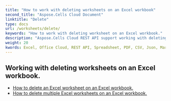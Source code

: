 ```yaml
---
title: "How to work with deleting worksheets on an Excel workbook"
second_title: "Aspose.Cells Cloud Document"
linktitle: "Delete"
type: docs
url: /worksheets/delete/
keywords: "How to work with deleting worksheet on an Excel workbook."
description: "Aspose.Cells Cloud REST API support working with deleting worksheets on an Excel workbook. SDK support kinds of development languages. They include Android, C#, Go, Java, NodeJS, Perl, PHP, Python, Ruby, and swift."
weight: 20
kwords: Excel, Office Cloud, REST API, Spreadsheet, PDF, CSV, Json, Markdown, How to work with deleting worksheets on an Excel workbook
---
```


## Working with deleting worksheets on an Excel workbook.

- [How to delete an Excel worksheet on an Excel workbook.](/cells/worksheets/delete-worksheet/) 
- [How to delete multiple Excel worksheets on an Excel workbook.](/cells/worksheets/delete-multiple/) 


